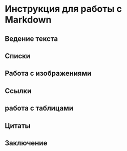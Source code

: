 # Инструкция для работы с Markdown

## Ведение текста

## Списки

## Работа с изображениями

## Ссылки

## работа с таблицами

## Цитаты

## Заключение
